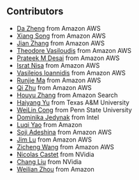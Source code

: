 ## Contributors
* [Da Zheng](https://github.com/zheng-da) from Amazon AWS
* [Xiang Song](https://github.com/classicsong) from Amazon AWS
* [Jian Zhang](https://github.com/zhjwy9343) from Amazon AWS
* [Theodore Vasiloudis](https://github.com/thvasilo) from Amazon AWS
* [Prateek M Desai](https://github.com/prateekdesai04) from Amazon AWS
* [Israt Nisa](https://github.com/isratnisa) from Amazon AWS
* [Vasileios Ioannidis](https://github.com/bioannidis) from Amazon AWS
* [Runjie Ma](https://github.com/jalencato) from Amazon AWS
* [Qi Zhu](https://github.com/GentleZhu) from Amazon AWS
* [Houyu Zhang](https://github.com/HouyuZhang1007) from Amazon Search
* [Haiyang Yu](https://github.com/Oceanusity) from Texas A&M University
* [WeiLin Cong](https://github.com/CongWeilin) from Penn State University
* [Dominika Jedynak](https://github.com/DominikaJedynak) from Intel
* [Luqi Yao](https://github.com/LuqiY) from Amazon
* [Soji Adeshina](https://github.com/sojiadeshina) from Amazon AWS
* [Jim Lu](https://github.com/jimjlu99) from Amazon AWS
* [Zicheng Wang](https://github.com/wangz10) from Amazon AWS
* [Nicolas Castet](https://github.com/nvcastet) from NVidia
* [Chang Liu](https://github.com/chang-l) from NVidia
* [Weilian Zhou](https://github.com/znyzhouwl) from Amazon